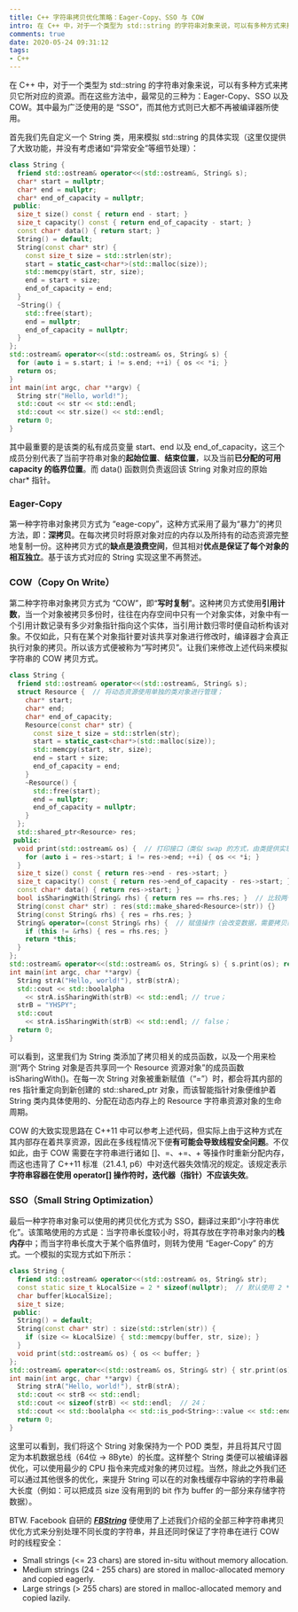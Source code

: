 ```yaml
---
title: C++ 字符串拷贝优化策略：Eager-Copy、SSO 与 COW
intro: 在 C++ 中，对于一个类型为 std::string 的字符串对象来说，可以有多种方式来拷贝它所对应的资源。而在这些方法中，最常见的三种为：Eager-Copy、SSO 以及 COW。其中最为广泛使用的是 “SSO”，而其他方式则已大都不再被编译器所使用。
comments: true
date: 2020-05-24 09:31:12
tags:
- C++
---
```


在 C++ 中，对于一个类型为 std::string 的字符串对象来说，可以有多种方式来拷贝它所对应的资源。而在这些方法中，最常见的三种为：Eager-Copy、SSO 以及 COW。其中最为广泛使用的是 “SSO”，而其他方式则已大都不再被编译器所使用。

首先我们先自定义一个 String 类，用来模拟 std::string 的具体实现（这里仅提供了大致功能，并没有考虑诸如“异常安全”等细节处理）：

```cpp
class String {
  friend std::ostream& operator<<(std::ostream&, String& s);
  char* start = nullptr;
  char* end = nullptr;
  char* end_of_capacity = nullptr;
 public:
  size_t size() const { return end - start; }
  size_t capacity() const { return end_of_capacity - start; }
  const char* data() { return start; }
  String() = default;
  String(const char* str) {
    const size_t size = std::strlen(str);
    start = static_cast<char*>(std::malloc(size));
    std::memcpy(start, str, size);
    end = start + size;
    end_of_capacity = end;
  }
  ~String() {
    std::free(start);
    end = nullptr;
    end_of_capacity = nullptr;
  }
};
std::ostream& operator<<(std::ostream& os, String& s) {
  for (auto i = s.start; i != s.end; ++i) { os << *i; }
  return os;
}
int main(int argc, char **argv) {
  String str("Hello, world!");
  std::cout << str << std::endl;
  std::cout << str.size() << std::endl;
  return 0;
}
```

其中最重要的是该类的私有成员变量 start、end 以及 end_of_capacity，这三个成员分别代表了当前字符串对象的**起始位置**、**结束位置**，以及当前**已分配的可用 capacity 的临界位置**。而 data() 函数则负责返回该 String 对象对应的原始 char* 指针。

### Eager-Copy

第一种字符串对象拷贝方式为 “eage-copy”，这种方式采用了最为“暴力”的拷贝方法，即：**深拷贝**。在每次拷贝时将原对象对应的内存以及所持有的动态资源完整地复制一份。这种拷贝方式的**缺点是浪费空间**，但其相对**优点是保证了每个对象的相互独立**。基于该方式对应的 String 实现这里不再赘述。

### COW（Copy On Write）

第二种字符串对象拷贝方式为 “COW”，即“**写时复制**”。这种拷贝方式使用**引用计数**，当一个对象被拷贝多份时，往往在内存空间中只有一个对象实体，对象中有一个引用计数记录有多少对象指针指向这个实体，当引用计数归零时便自动析构该对象。不仅如此，只有在某个对象指针要对该共享对象进行修改时，编译器才会真正执行对象的拷贝。所以该方式便被称为“写时拷贝”。让我们来修改上述代码来模拟字符串的 COW 拷贝方式。

```cpp
class String {
  friend std::ostream& operator<<(std::ostream&, String& s);
  struct Resource {  // 将动态资源使用单独的类对象进行管理；
    char* start;
    char* end;
    char* end_of_capacity;
    Resource(const char* str) {
      const size_t size = std::strlen(str);
      start = static_cast<char*>(std::malloc(size));
      std::memcpy(start, str, size);
      end = start + size;
      end_of_capacity = end;
    }
    ~Resource() {
      std::free(start);
      end = nullptr;
      end_of_capacity = nullptr;
    }
  };
  std::shared_ptr<Resource> res;
 public:
  void print(std::ostream& os) {  // 打印接口（类似 swap 的方式，由类提供实现）；
    for (auto i = res->start; i != res->end; ++i) { os << *i; }
  }
  size_t size() const { return res->end - res->start; }
  size_t capacity() const { return res->end_of_capacity - res->start; }
  const char* data() { return res->start; }
  bool isSharingWith(String& rhs) { return res == rhs.res; }  // 比较两个 String 对象是否共享一个 Resource 对象；
  String(const char* str) : res(std::make_shared<Resource>(str)) {}
  String(const String& rhs) { res = rhs.res; }
  String& operator=(const String& rhs) {  // 赋值操作（会改变数据，需要拷贝新对象）；
    if (this != &rhs) { res = rhs.res; }
    return *this;
  }
};
std::ostream& operator<<(std::ostream& os, String& s) { s.print(os); return os; }
int main(int argc, char **argv) {
  String strA("Hello, world!"), strB(strA);
  std::cout << std::boolalpha 
    << strA.isSharingWith(strB) << std::endl; // true；
  strB = "YHSPY";
  std::cout 
    << strA.isSharingWith(strB) << std::endl; // false；
  return 0;
}
```

可以看到，这里我们为 String 类添加了拷贝相关的成员函数，以及一个用来检测“两个 String 对象是否共享同一个 Resource 资源对象”的成员函数 isSharingWith()。在每一次 String 对象被重新赋值（“=”）时，都会将其内部的 res 指针重定向到新创建的 std::shared_ptr 对象，而该智能指针对象便维护着 String 类内具体使用的、分配在动态内存上的 Resource 字符串资源对象的生命周期。

COW 的大致实现思路在 C++11 中可以参考上述代码，但实际上由于这种方式在其内部存在着共享资源，因此在多线程情况下便**有可能会导致线程安全问题**。不仅如此，由于 COW 需要在字符串进行诸如 []、=、+=、+ 等操作时重新分配内存，而这也违背了 C++11 标准（21.4.1, p6）中对迭代器失效情况的规定。该规定表示**字符串容器在使用 operator[] 操作符时，迭代器（指针）不应该失效**。

### SSO（Small String Optimization）

最后一种字符串对象可以使用的拷贝优化方式为 SSO，翻译过来即“小字符串优化”。该策略使用的方式是：当字符串长度较小时，将其存放在字符串对象内的**栈内存**中；而当字符串长度大于某个临界值时，则转为使用 “Eager-Copy” 的方式。一个模拟的实现方式如下所示：

```cpp
class String {
  friend std::ostream& operator<<(std::ostream& os, String& str);
  const static size_t kLocalSize = 2 * sizeof(nullptr);  // 默认使用 2 * sizeof(nullptr) 大小的栈缓存；
  char buffer[kLocalSize];
  size_t size;
 public:
  String() = default;
  String(const char* str) : size(std::strlen(str)) {
    if (size <= kLocalSize) { std::memcpy(buffer, str, size); }
  }
  void print(std::ostream& os) { os << buffer; }
};
std::ostream& operator<<(std::ostream& os, String& str) { str.print(os); return os; }
int main(int argc, char **argv) {
  String strA("Hello, world!"), strB(strA);
  std::cout << strB << std::endl;
  std::cout << sizeof(strB) << std::endl;  // 24；
  std::cout << std::boolalpha << std::is_pod<String>::value << std::endl;  // POD；
  return 0;
}
```

这里可以看到，我们将这个 String 对象保持为一个 POD 类型，并且将其尺寸固定为本机数据总线（64位 -> 8Byte）的长度。这样整个 String 类便可以被编译器优化，可以使用最少的 CPU 指令来完成对象的拷贝过程。当然，除此之外我们还可以通过其他很多的优化，来提升 String 可以在的对象栈缓存中容纳的字符串最大长度（例如：可以把成员 size 没有用到的 bit 作为 buffer 的一部分来存储字符数据）。

BTW. Facebook 自研的 ***[FBString](https://github.com/facebook/folly/blob/master/folly/docs/FBString.md)*** 便使用了上述我们介绍的全部三种字符串拷贝优化方式来分别处理不同长度的字符串，并且还同时保证了字符串在进行 COW 时的线程安全：

* Small strings (<= 23 chars) are stored in-situ without memory allocation.
* Medium strings (24 - 255 chars) are stored in malloc-allocated memory and copied eagerly.
* Large strings (> 255 chars) are stored in malloc-allocated memory and copied lazily.
